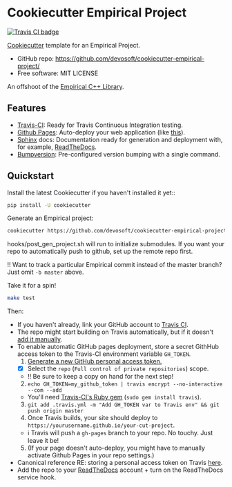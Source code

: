 # Cookiecutter Empirical Project

[![Travis CI badge](https://travis-ci.org/devosoft/cookiecutter-empirical-project.svg?branch=master)](https://travis-ci.org/devosoft/cookiecutter-empirical-project)

[Cookiecutter](https://github.com/audreyr/cookiecutter) template for an Empirical Project.

* GitHub repo: https://github.com/devosoft/cookiecutter-empirical-project/
* Free software: MIT LICENSE

An offshoot of the [Empirical C++ Library](https://github.com/devosoft/Empirical).

## Features

* [Travis-CI](http://travis-ci.org/): Ready for Travis Continuous Integration testing.
* [Github Pages](https://pages.github.com/): Auto-deploy your web application (like [this](https://devosoft.github.io/cookiecutter-empirical-project)).
* [Sphinx](http://sphinx-doc.org/) docs: Documentation ready for generation and deployment with, for example, [ReadTheDocs](https://readthedocs.io/).
* [Bumpversion](https://github.com/peritus/bumpversion): Pre-configured version bumping with a single command.

## Quickstart

Install the latest Cookiecutter if you haven't installed it yet::
```bash
pip install -U cookiecutter
```

Generate an Empirical project:
```bash
cookiecutter https://github.com/devosoft/cookiecutter-empirical-project.git
```

hooks/post_gen_project.sh will run to initialize submodules. If you want your repo to automatically push to github, set up the remote repo first.

:bangbang:
Want to track a particular Empirical commit instead of the master branch?
Just omit `-b master` above.

Take it for a spin!
```bash
make test
```

Then:

* If you haven't already, link your GitHub account to [Travis CI](https://travis-ci.com/signup).
* The repo might start building on Travis automatically, but if it doesn't [add it manually](https://travis-ci.com/account/repositories).
* To enable automatic GitHub pages deployment, store a secret GithHub access token to the Travis-CI environment variable `GH_TOKEN`.
  1. [Generate a new GitHub personal access token.](https://github.com/settings/tokens/new)
    * [x] Select the `repo` (`Full control of private repositories`) scope.
    * :bangbang: Be sure to keep a copy on hand for the next step!
  2. `echo GH_TOKEN=my_github_token | travis encrypt --no-interactive --com --add`
    * You'll need [Travis-CI's Ruby gem](https://github.com/travis-ci/travis.rb) (`sudo gem install travis`).
  3. `git add .travis.yml -m "Add GH_TOKEN var to Travis env" && git push origin master`
  4. Once Travis builds, your site should deploy to `https://yourusername.github.io/your-cut-project`.
    * :information_source: Travis will push a `gh-pages` branch to your repo.
    No touchy.
    Just leave it be!
  5. (If your page doesn't auto-deploy, you might have to manually activate Github Pages in your repo settings.)
* Canonical reference RE: storing a personal access token on Travis [here](https://gist.github.com/willprice/e07efd73fb7f13f917ea).
* Add the repo to your [ReadTheDocs](https://readthedocs.io/) account + turn on the ReadTheDocs service hook.
